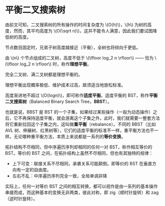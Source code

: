# 平衡二叉搜索树

由前文可知，二叉搜索树的所有操作的时间复杂度为 \\(O(h)\\)，\\(h\\) 为树的高度，然而，其平均高度为 \\(O(\sqrt n)\\)，这并不能令人满意，因此我们要试图降低树的高度。

节点数目固定时，兄弟子树高度越接近（平衡），全树也将倾向于更低。

由 \\(n\\) 个节点组成的二叉树，高度不低于 \\(\lfloor log_2 n \rfloor\\) —— 恰为 \\(\lfloor log_2 n \rfloor\\) 时，称作**理想平衡**。

完全二叉树、满二叉树都是理想平衡的。

理想平衡出现概率极低、维护成本过高，故须适当地放松标准。

高度渐进地不超过 \\(O(logn)\\)，即可称作**适度平衡**。适度平衡的 BST，称作**平衡二叉搜索树**（Balanced Binary Search Tree，**BBST**）。

也就是说，BBST 是 BST 的一个子集，如果经过某些操作（一般为动态操作）之后，它不再保持适度平衡，就会游离这个子集之外，此时，我们就需要一整套方法将它重新拉回这个子集之内，这叫做**重平衡**（rebalance）。不同的 BBST（比如 AVL 树、伸展树、红黑树等），它们的适度平衡的标准不一样，重平衡方法也不一样。无论哪种重平衡方法，本质上来说都是一系列的**等价变换**。

拓扑结构不尽相同，但中序遍历序列却相同的任何一对 BST，称作相互等价的 BST。等价的 BST 之间，在拓扑结构上虽然不尽相同，但也有其独特的规律：

- 上下可变：联接关系不尽相同，承袭关系可能颠倒。即等价的 BST 在垂直方向有一定的自由度。
- 左右不乱：中序遍历序列完全一致，全局单调非降

实际上，任何一对等价 BST 之间的相互转换，都可以视作是由一系列的基本操作串接而成，而这种基本的变换无非两类，彼此对称，即 zig（顺时针旋转）和 zag（逆时针旋转）。
